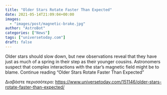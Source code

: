 ```yaml
---
title: "Older Stars Rotate Faster Than Expected"
date: 2021-05-14T21:09:04+00:00
images:
  - "images/post/magnetic-brake.jpg"
author: "AstroBot"
categories: ["News"]
tags: ["universetoday.com"]
draft: false
---
```


Older stars should slow down, but new observations reveal that they have just as much of a spring in their step as their younger cousins. Astronomers suspect that complex interactions with the star’s magnetic field might be to blame. Continue reading “Older Stars Rotate Faster Than Expected” 

Διαβάστε περισσότερα: https://www.universetoday.com/151146/older-stars-rotate-faster-than-expected/
